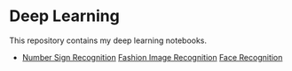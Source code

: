 # Deep Learning

This repository contains my deep learning notebooks. 

* [Number Sign Recognition](https://github.com/Rtavakol/Bootcamp/)
[Fashion Image Recognition]()
[Face Recognition]()

 
